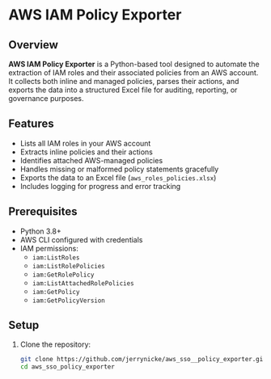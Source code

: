 # AWS IAM Policy Exporter

## Overview

**AWS IAM Policy Exporter** is a Python-based tool designed to automate the extraction of IAM roles and their associated policies from an AWS account. It collects both inline and managed policies, parses their actions, and exports the data into a structured Excel file for auditing, reporting, or governance purposes.

## Features

- Lists all IAM roles in your AWS account
- Extracts inline policies and their actions
- Identifies attached AWS-managed policies
- Handles missing or malformed policy statements gracefully
- Exports the data to an Excel file (`aws_roles_policies.xlsx`)
- Includes logging for progress and error tracking

## Prerequisites

- Python 3.8+
- AWS CLI configured with credentials
- IAM permissions:
  - `iam:ListRoles`
  - `iam:ListRolePolicies`
  - `iam:GetRolePolicy`
  - `iam:ListAttachedRolePolicies`
  - `iam:GetPolicy`
  - `iam:GetPolicyVersion`

## Setup

1. Clone the repository:

   ```bash
   git clone https://github.com/jerrynicke/aws_sso__policy_exporter.git
   cd aws_sso_policy_exporter
   ```
